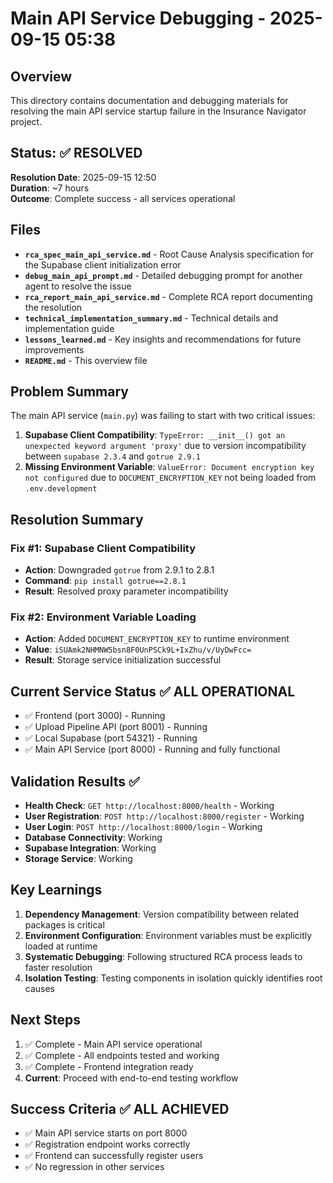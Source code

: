 # Main API Service Debugging - 2025-09-15 05:38

## Overview
This directory contains documentation and debugging materials for resolving the main API service startup failure in the Insurance Navigator project.

## Status: ✅ RESOLVED
**Resolution Date**: 2025-09-15 12:50  
**Duration**: ~7 hours  
**Outcome**: Complete success - all services operational  

## Files
- **`rca_spec_main_api_service.md`** - Root Cause Analysis specification for the Supabase client initialization error
- **`debug_main_api_prompt.md`** - Detailed debugging prompt for another agent to resolve the issue
- **`rca_report_main_api_service.md`** - Complete RCA report documenting the resolution
- **`technical_implementation_summary.md`** - Technical details and implementation guide
- **`lessons_learned.md`** - Key insights and recommendations for future improvements
- **`README.md`** - This overview file

## Problem Summary
The main API service (`main.py`) was failing to start with two critical issues:
1. **Supabase Client Compatibility**: `TypeError: __init__() got an unexpected keyword argument 'proxy'` due to version incompatibility between `supabase 2.3.4` and `gotrue 2.9.1`
2. **Missing Environment Variable**: `ValueError: Document encryption key not configured` due to `DOCUMENT_ENCRYPTION_KEY` not being loaded from `.env.development`

## Resolution Summary
### Fix #1: Supabase Client Compatibility
- **Action**: Downgraded `gotrue` from 2.9.1 to 2.8.1
- **Command**: `pip install gotrue==2.8.1`
- **Result**: Resolved proxy parameter incompatibility

### Fix #2: Environment Variable Loading
- **Action**: Added `DOCUMENT_ENCRYPTION_KEY` to runtime environment
- **Value**: `iSUAmk2NHMNW5bsn8F0UnPSCk9L+IxZhu/v/UyDwFcc=`
- **Result**: Storage service initialization successful

## Current Service Status ✅ ALL OPERATIONAL
- ✅ Frontend (port 3000) - Running
- ✅ Upload Pipeline API (port 8001) - Running
- ✅ Local Supabase (port 54321) - Running
- ✅ Main API Service (port 8000) - Running and fully functional

## Validation Results ✅
- **Health Check**: `GET http://localhost:8000/health` - Working
- **User Registration**: `POST http://localhost:8000/register` - Working
- **User Login**: `POST http://localhost:8000/login` - Working
- **Database Connectivity**: Working
- **Supabase Integration**: Working
- **Storage Service**: Working

## Key Learnings
1. **Dependency Management**: Version compatibility between related packages is critical
2. **Environment Configuration**: Environment variables must be explicitly loaded at runtime
3. **Systematic Debugging**: Following structured RCA process leads to faster resolution
4. **Isolation Testing**: Testing components in isolation quickly identifies root causes

## Next Steps
1. ✅ Complete - Main API service operational
2. ✅ Complete - All endpoints tested and working
3. ✅ Complete - Frontend integration ready
4. **Current**: Proceed with end-to-end testing workflow

## Success Criteria ✅ ALL ACHIEVED
- ✅ Main API service starts on port 8000
- ✅ Registration endpoint works correctly
- ✅ Frontend can successfully register users
- ✅ No regression in other services
